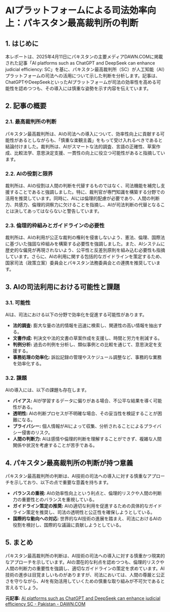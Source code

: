 # AIプラットフォームによる司法効率向上：パキスタン最高裁判所の判断

## 1. はじめに

本レポートは、2025年4月11日にパキスタンの主要メディアDAWN.COMに掲載された記事「AI platforms such as ChatGPT and DeepSeek can enhance judicial efficiency: SC」を基に、パキスタン最高裁判所（SC）が人工知能（AI）プラットフォームの司法への活用について示した判断を分析します。記事は、ChatGPTやDeepSeekといったAIプラットフォームが司法の効率性を高める可能性を認めつつも、その導入には慎重な姿勢を示す内容を伝えています。

## 2. 記事の概要

### 2.1. 最高裁判所の判断

パキスタン最高裁判所は、AIの司法への導入について、効率性向上に貢献する可能性があるとしながらも、「慎重な楽観主義」をもって受け入れるべきであると結論付けました。裁判所は、AIがスマートな法的調査、言語の正確性、草案作成、比較法学、意思決定支援、一貫性の向上に役立つ可能性があると指摘しています。

### 2.2. AIの役割と限界

裁判所は、AIの役割は人間の判断を代替するものではなく、司法機能を補完し支援することであると強調しました。特に、裁判官が専門知識を構築する分野での活用を推奨しています。同時に、AIには倫理的配慮が必要であり、人間の判断力、共感力、倫理的洞察力に欠けることを指摘し、AIが司法判断の代替となることは決してあってはならないと警告しています。

### 2.3. 倫理的枠組みとガイドラインの必要性

裁判所は、AIの利用が公正な裁判の権利を侵害しないよう、憲法、倫理、国際法に基づいた強固な枠組みを構築する必要性を強調しました。また、AIシステムに歴史的な偏見が再現されないよう、公平性と反差別原則を組み込む必要性も指摘しています。さらに、AIの利用に関する包括的なガイドラインを策定するため、国家司法（政策立案）委員会とパキスタン法務委員会との連携を推奨しています。

## 3. AIの司法利用における可能性と課題

### 3.1. 可能性

AIは、司法における以下の分野で効率化を促進する可能性があります。

* **法的調査:** 膨大な量の法的情報を迅速に検索し、関連性の高い情報を抽出する。
* **文書作成:** 判決文や法的文書の草案作成を支援し、時間と労力を削減する。
* **判例分析:** 過去の判例を分析し、類似事例との比較を通じて、意思決定を支援する。
* **事務処理の効率化:** 訴訟記録の管理やスケジュール調整など、事務的な業務を効率化する。

### 3.2. 課題

AIの導入には、以下の課題も存在します。

* **バイアス:** AIが学習するデータに偏りがある場合、不公平な結果を導く可能性がある。
* **透明性:** AIの判断プロセスが不明確な場合、その妥当性を検証することが困難になる。
* **プライバシー:** 個人情報がAIによって収集、分析されることによるプライバシー侵害のリスク。
* **人間の判断力:** AIは感情や倫理的判断を理解することができず、複雑な人間関係や状況を考慮することが苦手である。

## 4. パキスタン最高裁判所の判断が持つ意義

パキスタン最高裁判所の判断は、AI技術の司法への導入に対する慎重なアプローチを示しており、以下の点で重要な意義を持ちます。

* **バランスの重視:** AIの効率性向上という利点と、倫理的リスクや人間の判断力の重要性とのバランスを重視している。
* **ガイドライン策定の推奨:** AIの適切な利用を促進するための具体的なガイドライン策定を推奨し、司法の透明性と公正性を確保しようとしている。
* **国際的な動向への対応:** 世界的なAI技術の進展を踏まえ、司法におけるAIの役割を検討し、国際的な議論に貢献しようとしている。

## 5. まとめ

パキスタン最高裁判所の判断は、AI技術の司法への導入に対する慎重かつ現実的なアプローチを示しています。AIの潜在的な利点を認めつつも、倫理的リスクや人間の判断力の重要性を強調し、適切なガイドラインの策定を求めています。AI技術の進歩は目覚ましいものがありますが、司法においては、人間の尊厳と公正さを守りながら、AIを有効活用していくための慎重な取り組みが不可欠であると言えるでしょう。


**元記事:** [AI platforms such as ChatGPT and DeepSeek can enhance judicial efficiency SC - Pakistan - DAWN.COM](https://www.dawn.com/news/1903540/ai-platforms-such-as-chatgpt-and-deepseek-can-enhance-judicial-efficiency-sc)